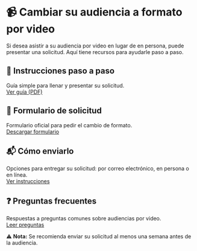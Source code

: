 # 📹 Cambiar su audiencia a formato por video

Si desea asistir a su audiencia por video en lugar de en persona, puede presentar una solicitud. Aquí tiene recursos para ayudarle paso a paso.

## 📄 Instrucciones paso a paso

Guía simple para llenar y presentar su solicitud.  
[Ver guía (PDF)](#)

## 📝 Formulario de solicitud

Formulario oficial para pedir el cambio de formato.  
[Descargar formulario](#)

## 📬 Cómo enviarlo

Opciones para entregar su solicitud: por correo electrónico, en persona o en línea.  
[Ver instrucciones](#)

## ❓ Preguntas frecuentes

Respuestas a preguntas comunes sobre audiencias por video.  
[Leer preguntas](#)

⚠️ **Nota:** Se recomienda enviar su solicitud al menos una semana antes de la audiencia.
